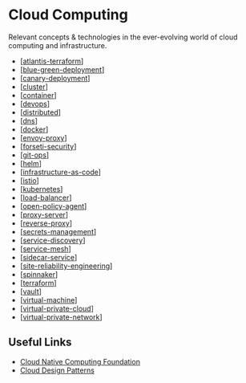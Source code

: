 # Cloud Computing

Relevant concepts & technologies in the ever-evolving world of cloud computing and infrastructure.

- [[atlantis-terraform]]
- [[blue-green-deployment]]
- [[canary-deployment]]
- [[cluster]]
- [[container]]
- [[devops]]
- [[distributed]]
- [[dns]]
- [[docker]]
- [[envoy-proxy]]
- [[forseti-security]]
- [[git-ops]]
- [[helm]]
- [[infrastructure-as-code]]
- [[istio]]
- [[kubernetes]]
- [[load-balancer]]
- [[open-policy-agent]]
- [[proxy-server]]
- [[reverse-proxy]]
- [[secrets-management]]
- [[service-discovery]]
- [[service-mesh]]
- [[sidecar-service]]
- [[site-reliability-engineering]]
- [[spinnaker]]
- [[terraform]]
- [[vault]]
- [[virtual-machine]]
- [[virtual-private-cloud]]
- [[virtual-private-network]]

## Useful Links

- [Cloud Native Computing Foundation](https://www.cncf.io/)
- [Cloud Design Patterns](https://docs.microsoft.com/en-us/azure/architecture/patterns/)

[//begin]: # "Autogenerated link references for markdown compatibility"
[atlantis-terraform]: cloud-computing/atlantis-terraform "Atlantis (Terraform)"
[blue-green-deployment]: cloud-computing/blue-green-deployment "Blue Green Deployment"
[canary-deployment]: cloud-computing/canary-deployment "Canary Deployment"
[cluster]: cloud-computing/cluster "Cluster"
[container]: cloud-computing/container "Container"
[devops]: cloud-computing/devops "DevOps"
[distributed]: cloud-computing/distributed "Distributed Systems"
[dns]: cloud-computing/dns "Domain Name Service (DNS)"
[docker]: cloud-computing/docker "Docker"
[envoy-proxy]: cloud-computing/envoy-proxy "Envoy Proxy"
[forseti-security]: cloud-computing/forseti-security "Forseti Security"
[git-ops]: cloud-computing/git-ops "GitOps"
[helm]: cloud-computing/helm "Helm"
[infrastructure-as-code]: cloud-computing/infrastructure-as-code "Infastructure as Code"
[istio]: cloud-computing/istio "Istio"
[kubernetes]: cloud-computing/kubernetes "Kubernetes (k8s)"
[load-balancer]: cloud-computing/load-balancer "Load Balancer"
[open-policy-agent]: cloud-computing/open-policy-agent "Open Policy Agent"
[proxy-server]: cloud-computing/proxy-server "Proxy Server"
[reverse-proxy]: cloud-computing/reverse-proxy "Reverse Proxy"
[secrets-management]: cloud-computing/secrets-management "Secrets Management"
[service-discovery]: cloud-computing/service-discovery "Service Discovery"
[service-mesh]: cloud-computing/service-mesh "Service Mesh"
[sidecar-service]: cloud-computing/sidecar-service "Sidecar Service"
[site-reliability-engineering]: cloud-computing/site-reliability-engineering "Site Reliability Engineering (SRE)"
[spinnaker]: cloud-computing/spinnaker "Spinnaker"
[terraform]: cloud-computing/terraform "Terraform"
[vault]: cloud-computing/vault "Vault"
[virtual-machine]: cloud-computing/virtual-machine "Virtual Machine"
[virtual-private-cloud]: cloud-computing/virtual-private-cloud "Virtual Private Cloud"
[virtual-private-network]: cloud-computing/virtual-private-network "Virtual Private Network"
[//end]: # "Autogenerated link references"
